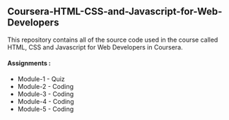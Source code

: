 ## Coursera-HTML-CSS-and-Javascript-for-Web-Developers
This repository contains all of the source code used in the course called HTML, CSS and Javascript for Web Developers in Coursera.

#### Assignments :
* Module-1 - Quiz
* Module-2 - Coding
* Module-3 - Coding
* Module-4 - Coding
* Module-5 - Coding

